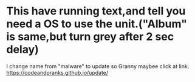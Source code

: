 # This have running text,and tell you need a OS to use the unit.("Album" is same,but turn grey after 2 sec delay)
I change  name from "malware" to update so Granny maybee click at link.
https://codeandpranks.github.io/update/
